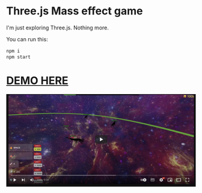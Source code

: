 # Three.js Mass effect game

I'm just exploring Three.js. Nothing more.

You can run this:

```
npm i
npm start
```

# [DEMO HERE](https://stackblitz.com/~/github.com/in4in-dev/threejs-me2-space)

[![Intro](https://github.com/in4in-dev/threejs-me2-space/raw/main/intro_video.png)](https://www.youtube.com/watch?v=S7GbG8zqtzc)
